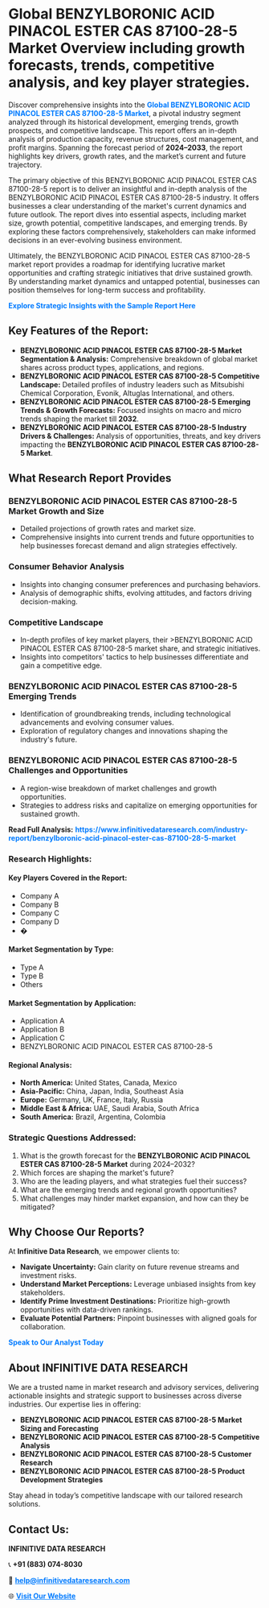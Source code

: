 <h1>Global BENZYLBORONIC ACID PINACOL ESTER CAS 87100-28-5 Market Overview including growth forecasts, trends, competitive analysis, and key player strategies.</h1>
<p>
Discover comprehensive insights into the 
<a href="https://www.infinitivedataresearch.com/industry-report/benzylboronic-acid-pinacol-ester-cas-87100-28-5-market" rel="dofollow" style="color: #007BFF; text-decoration: none;"><strong>Global BENZYLBORONIC ACID PINACOL ESTER CAS 87100-28-5 Market</strong></a>, a pivotal industry segment analyzed through its historical development, emerging trends, growth prospects, and competitive landscape. This report offers an in-depth analysis of production capacity, revenue structures, cost management, and profit margins. Spanning the forecast period of <strong>2024–2033</strong>, the report highlights key drivers, growth rates, and the market’s current and future trajectory.
</p>
<p>
The primary objective of this BENZYLBORONIC ACID PINACOL ESTER CAS 87100-28-5 report is to deliver an insightful and in-depth analysis of the BENZYLBORONIC ACID PINACOL ESTER CAS 87100-28-5 industry. It offers businesses a clear understanding of the market's current dynamics and future outlook. The report dives into essential aspects, including market size, growth potential, competitive landscapes, and emerging trends. By exploring these factors comprehensively, stakeholders can make informed decisions in an ever-evolving business environment.
</p>
<p>
Ultimately, the BENZYLBORONIC ACID PINACOL ESTER CAS 87100-28-5 market report provides a roadmap for identifying lucrative market opportunities and crafting strategic initiatives that drive sustained growth. By understanding market dynamics and untapped potential, businesses can position themselves for long-term success and profitability.
</p>
<p>
<a href="https://www.infinitivedataresearch.com/request-sample/reportId=110737" style="color: #007BFF; text-decoration: none;"><strong>Explore Strategic Insights with the Sample Report Here</strong></a>
</p>

<h2>Key Features of the Report:</h2>
<ul>
<li><strong>BENZYLBORONIC ACID PINACOL ESTER CAS 87100-28-5 Market Segmentation & Analysis:</strong> Comprehensive breakdown of global market shares across product types, applications, and regions.</li>
<li><strong>BENZYLBORONIC ACID PINACOL ESTER CAS 87100-28-5 Competitive Landscape:</strong> Detailed profiles of industry leaders such as Mitsubishi Chemical Corporation, Evonik, Altuglas International, and others.</li>
<li><strong>BENZYLBORONIC ACID PINACOL ESTER CAS 87100-28-5 Emerging Trends & Growth Forecasts:</strong> Focused insights on macro and micro trends shaping the market till <strong>2032</strong>.</li>
<li><strong>BENZYLBORONIC ACID PINACOL ESTER CAS 87100-28-5 Industry Drivers & Challenges:</strong> Analysis of opportunities, threats, and key drivers impacting the <strong>BENZYLBORONIC ACID PINACOL ESTER CAS 87100-28-5 Market</strong>.</li>
</ul>

<h2>What Research Report Provides</h2>
<h3>BENZYLBORONIC ACID PINACOL ESTER CAS 87100-28-5 Market Growth and Size</h3>
<ul>
<li>Detailed projections of growth rates and market size.</li>
<li>Comprehensive insights into current trends and future opportunities to help businesses forecast demand and align strategies effectively.</li>
</ul>

<h3>Consumer Behavior Analysis</h3>
<ul>
<li>Insights into changing consumer preferences and purchasing behaviors.</li>
<li>Analysis of demographic shifts, evolving attitudes, and factors driving decision-making.</li>
</ul>

<h3>Competitive Landscape</h3>
<ul>
<li>In-depth profiles of key market players, their >BENZYLBORONIC ACID PINACOL ESTER CAS 87100-28-5 market share, and strategic initiatives.</li>
<li>Insights into competitors' tactics to help businesses differentiate and gain a competitive edge.</li>
</ul>

<h3>BENZYLBORONIC ACID PINACOL ESTER CAS 87100-28-5 Emerging Trends</h3>
<ul>
<li>Identification of groundbreaking trends, including technological advancements and evolving consumer values.</li>
<li>Exploration of regulatory changes and innovations shaping the industry's future.</li>
</ul>

<h3>BENZYLBORONIC ACID PINACOL ESTER CAS 87100-28-5 Challenges and Opportunities</h3>
<ul>
<li>A region-wise breakdown of market challenges and growth opportunities.</li>
<li>Strategies to address risks and capitalize on emerging opportunities for sustained growth.</li>
</ul>
<p><strong>Read Full Analysis:</strong> <a href="https://www.infinitivedataresearch.com/industry-report/benzylboronic-acid-pinacol-ester-cas-87100-28-5-market" rel="dofollow" style="color: #007BFF; text-decoration: none;"><strong>https://www.infinitivedataresearch.com/industry-report/benzylboronic-acid-pinacol-ester-cas-87100-28-5-market</strong></a></p>
<h3>Research Highlights:</h3>
<h4>Key Players Covered in the Report:</h4>
<ul><li>Company A</li><li>Company B</li><li>Company C</li><li>Company D</li><li>�</li></ul>
<h4>Market Segmentation by Type:</h4>
<ul><li>Type A</li><li>Type B</li><li>Others</li></ul>
<h4>Market Segmentation by Application:</h4>
<ul><li>Application A</li><li>Application B</li><li>Application C</li><li>BENZYLBORONIC ACID PINACOL ESTER CAS 87100-28-5</li></ul>

<h4>Regional Analysis:</h4>
<ul>
<li><strong>North America:</strong> United States, Canada, Mexico</li>
<li><strong>Asia-Pacific:</strong> China, Japan, India, Southeast Asia</li>
<li><strong>Europe:</strong> Germany, UK, France, Italy, Russia</li>
<li><strong>Middle East & Africa:</strong> UAE, Saudi Arabia, South Africa</li>
<li><strong>South America:</strong> Brazil, Argentina, Colombia</li>
</ul>

<h3>Strategic Questions Addressed:</h3>
<ol>
<li>What is the growth forecast for the <strong>BENZYLBORONIC ACID PINACOL ESTER CAS 87100-28-5 Market</strong> during 2024–2032?</li>
<li>Which forces are shaping the market's future?</li>
<li>Who are the leading players, and what strategies fuel their success?</li>
<li>What are the emerging trends and regional growth opportunities?</li>
<li>What challenges may hinder market expansion, and how can they be mitigated?</li>
</ol>

<h2>Why Choose Our Reports?</h2>
<p>At <strong>Infinitive Data Research</strong>, we empower clients to:</p>
<ul>
<li><strong>Navigate Uncertainty:</strong> Gain clarity on future revenue streams and investment risks.</li>
<li><strong>Understand Market Perceptions:</strong> Leverage unbiased insights from key stakeholders.</li>
<li><strong>Identify Prime Investment Destinations:</strong> Prioritize high-growth opportunities with data-driven rankings.</li>
<li><strong>Evaluate Potential Partners:</strong> Pinpoint businesses with aligned goals for collaboration.</li>
</ul>
<p><a href="https://www.infinitivedataresearch.com/industry-report/benzylboronic-acid-pinacol-ester-cas-87100-28-5-market" rel="dofollow" style="color: #007BFF; text-decoration: none;"><strong>Speak to Our Analyst Today</strong></a></p>

<h2>About INFINITIVE DATA RESEARCH</h2>
<p>We are a trusted name in market research and advisory services, delivering actionable insights and strategic support to businesses across diverse industries. Our expertise lies in offering:</p>
<ul>
<li><strong>BENZYLBORONIC ACID PINACOL ESTER CAS 87100-28-5 Market Sizing and Forecasting</strong></li>
<li><strong>BENZYLBORONIC ACID PINACOL ESTER CAS 87100-28-5 Competitive Analysis</strong></li>
<li><strong>BENZYLBORONIC ACID PINACOL ESTER CAS 87100-28-5 Customer Research</strong></li>
<li><strong>BENZYLBORONIC ACID PINACOL ESTER CAS 87100-28-5 Product Development Strategies</strong></li>
</ul>
<p>Stay ahead in today’s competitive landscape with our tailored research solutions.</p>

<h2>Contact Us:</h2>
<p><strong>INFINITIVE DATA RESEARCH</strong></p>
<p>📞 <strong>+91 (883) 074-8030</strong></p>
<p>📧 <strong><a href="mailto:help@infinitivedataresearch.com" style="color: #007BFF;">help@infinitivedataresearch.com</a></strong></p>
<p>🌐 <strong><a href="https://www.infinitivedataresearch.com" rel="dofollow" style="color: #007BFF;">Visit Our Website</a></strong></p>